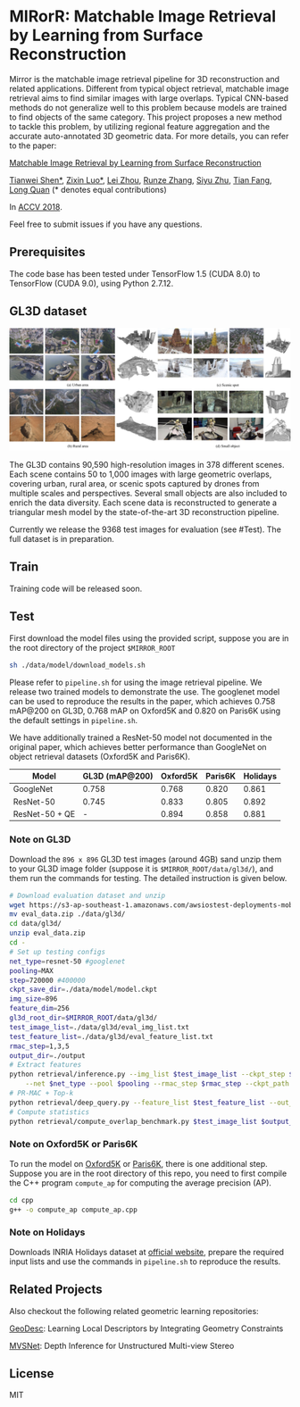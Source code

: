 # MIRorR: Matchable Image Retrieval by Learning from Surface Reconstruction
Mirror is the matchable image retrieval pipeline for 3D reconstruction and related applications. 
Different from typical object retrieval, matchable image retrieval aims to find similar images with large overlaps.
Typical CNN-based methods do not generalize well to this problem because models are trained to find objects of the same category.
This project proposes a new method to tackle this problem, by utilizing regional feature aggregation and the accurate auto-annotated 3D geometric data.
For more details, you can refer to the paper:

[Matchable Image Retrieval by Learning from Surface Reconstruction](https://arxiv.org/abs/1811.10343)

[Tianwei Shen*](https://home.cse.ust.hk/~tshenaa/), [Zixin Luo*](https://www.cse.ust.hk/~zluoag/), 
[Lei Zhou](https://zlthinker.github.io/), [Runze Zhang](https://home.cse.ust.hk/~rzhangaj/), 
[Siyu Zhu](https://sites.google.com/site/zhusiyucs/), [Tian Fang](https://scholar.google.com.hk/citations?user=CtpU8mUAAAAJ&hl=zh-TW), 
[Long Quan](https://www.cse.ust.hk/~quan/) (* denotes equal contributions)

In [ACCV 2018](http://accv2018.net).

Feel free to submit issues if you have any questions.


## Prerequisites
The code base has been tested under TensorFlow 1.5 (CUDA 8.0) to TensorFlow (CUDA 9.0), using Python 2.7.12.

## GL3D dataset
![GL3D overview](misc/figures/dataset_view.jpg)

The GL3D contains 90,590 high-resolution images in 378 different scenes. Each scene contains 50 to 1,000 images with large geometric overlaps, covering urban, rural area, or scenic spots captured by drones from multiple scales and perspectives. Several small objects are also included to enrich the data diversity. Each scene data is reconstructed to generate a triangular mesh model by the state-of-the-art 3D reconstruction pipeline.

Currently we release the 9368 test images for evaluation (see #Test). The full dataset is in preparation.


## Train
Training code will be released soon.

## Test
First download the model files using the provided script, suppose you are in the root directory of the project `$MIRROR_ROOT`
```bash
sh ./data/model/download_models.sh
```


Please refer to `pipeline.sh` for using the image retrieval pipeline. We release two trained models to demonstrate the use. 
The googlenet model can be used to reproduce the results in the paper, which achieves 0.758 mAP@200 on GL3D, 0.768 mAP on Oxford5K 
and 0.820 on Paris6K using the default settings in `pipeline.sh`.

We have additionally trained a ResNet-50 model not documented in the original paper, which achieves better performance than GoogleNet on object retrieval datasets (Oxford5K and Paris6K).

 | Model          | GL3D (mAP@200) | Oxford5K           |  Paris6K           |   Holidays  |
 |----------------|----------------|--------------------|--------------------|-------------|
 | GoogleNet      | 0.758          | 0.768              | 0.820              |   0.861     |
 | ResNet-50      | 0.745          | 0.833              | 0.805              |   0.892     |
 | ResNet-50 + QE | -              | 0.894              | 0.858              |   0.881     |

### Note on GL3D
Download the `896 x 896` GL3D test images (around 4GB) sand unzip them to your GL3D image folder (suppose it is `$MIRROR_ROOT/data/gl3d/`), and them run the commands for testing. The detailed instruction is given below.
```bash
# Download evaluation dataset and unzip
wget https://s3-ap-southeast-1.amazonaws.com/awsiostest-deployments-mobilehub-806196172/GL3D/eval_data.zip
mv eval_data.zip ./data/gl3d/
cd data/gl3d/
unzip eval_data.zip
cd -
# Set up testing configs
net_type=resnet-50 #googlenet
pooling=MAX
step=720000 #400000 
ckpt_save_dir=./data/model/model.ckpt 
img_size=896
feature_dim=256
gl3d_root_dir=$MIRROR_ROOT/data/gl3d/
test_image_list=./data/gl3d/eval_img_list.txt
test_feature_list=./data/gl3d/eval_feature_list.txt
rmac_step=1,3,5
output_dir=./output
# Extract features
python retrieval/inference.py --img_list $test_image_list --ckpt_step $step --img_size $img_size \
    --net $net_type --pool $pooling --rmac_step $rmac_step --ckpt_path $ckpt_save_dir --gl3d_root $gl3d_root_dir
# PR-MAC + Top-k
python retrieval/deep_query.py --feature_list $test_feature_list --out_dir $output_dir --top 200 --out_dim $feature_dim --dataset_root $gl3d_root_dir
# Compute statistics
python retrieval/compute_overlap_benchmark.py $test_image_list $output_dir/match_pairs data/gl3d/gl3d_gt_pairs
```

### Note on Oxford5K or Paris6K
To run the model on [Oxford5K](http://www.robots.ox.ac.uk/~vgg/data/oxbuildings/) or [Paris6K](http://www.robots.ox.ac.uk/~vgg/data/parisbuildings/), 
there is one additional step. Suppose you are in the root directory of this repo, you need to first 
compile the C++ program `compute_ap` for computing the average precision (AP).

```bash
cd cpp
g++ -o compute_ap compute_ap.cpp
```

### Note on Holidays
Downloads INRIA Holidays dataset at [official website](http://lear.inrialpes.fr/~jegou/data.php), prepare the required input lists and use the commands in `pipeline.sh` to reproduce the results.

## Related Projects
Also checkout the following related geometric learning repositories:

[GeoDesc](https://github.com/lzx551402/geodesc): Learning Local Descriptors by Integrating Geometry Constraints

[MVSNet](https://github.com/YoYo000/MVSNet): Depth Inference for Unstructured Multi-view Stereo

## License
MIT
